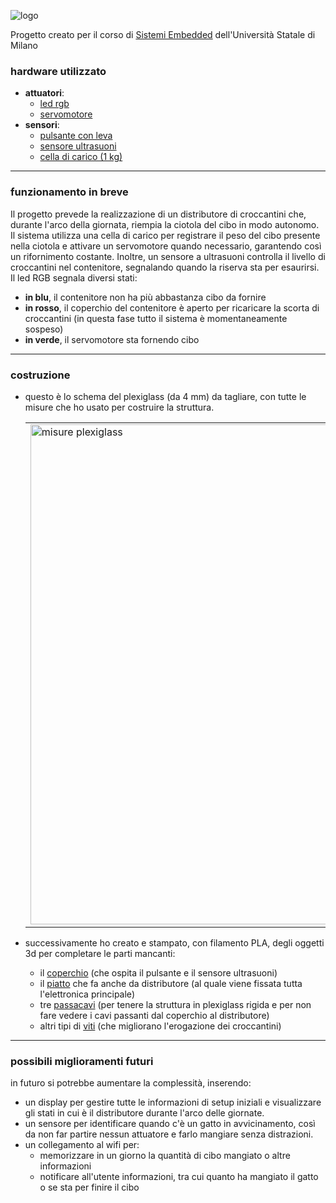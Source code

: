 

![logo](https://github.com/RestucciaMichele/FelineFoodHub/assets/72453178/097acf7a-c695-4cca-8fe9-1894ff191e88)

Progetto creato per il corso di [Sistemi Embedded](https://gitlab.di.unimi.it/sistemiembedded) dell'Università Statale di Milano

### hardware utilizzato
  - **attuatori**:
    - [led rgb](https://www.amazon.it/Youmile-emissione-Tri-Color-trasparenti-potrebbero/dp/B0897L6TZ8)
    - [servomotore](https://www.amazon.it/Aihasd-28YBJ-48-4-Phase-Stepper-Arduino/dp/B00U744GJU)
  - **sensori**:
    - [pulsante con leva](https://www.amazon.it/GOLRISEN-Interruttore-Finecorsa-Attuatore-Momentaneo/dp/B07F9QKTQQ)
    - [sensore ultrasuoni](https://www.amazon.it/CML-Modulo-Ultrasuoni-Distanza-Trasduttore-Misurazione/dp/B00JB1C142)
    - [cella di carico (1 kg)](https://www.amazon.it/elettronica-portatile-sensore-HX711-pesatura-Raspberry/dp/B076PYX5DW)
_______________________________
### funzionamento in breve
Il progetto prevede la realizzazione di un distributore di croccantini che, durante l'arco della giornata, riempia la ciotola del cibo in modo autonomo. Il sistema utilizza una cella di carico per registrare il peso del cibo presente nella ciotola e attivare un servomotore quando necessario, garantendo così un rifornimento costante. Inoltre, un sensore a ultrasuoni controlla il livello di croccantini nel contenitore, segnalando quando la riserva sta per esaurirsi.  
Il led RGB segnala diversi stati:
  - **in blu**, il contenitore non ha più abbastanza cibo da fornire
  - **in rosso**, il coperchio del contenitore è aperto per ricaricare la scorta di croccantini (in questa fase tutto il sistema è momentaneamente sospeso)
  - **in verde**, il servomotore sta fornendo cibo
_______________________________
### costruzione
- questo è lo schema del plexiglass (da 4 mm) da tagliare, con tutte le misure che ho usato per costruire la struttura.
  <table>
  <tr>
    <td>
      <img src="https://github.com/RestucciaMichele/FelineFoodHub/assets/72453178/c57f1120-a306-4538-b359-df634e556f45" alt="misure plexiglass" width="800"/>
    </td>
    <td style="padding-left: 20px;">
      N.B. le proporzioni nell'immagine non sono quellle reali. Serve solo per avere le indicazioni sulle misure    </td>
    </tr>
  </table>

- successivamente ho creato e stampato, con filamento PLA, degli oggetti 3d per completare le parti mancanti:  
  - il [coperchio](https://github.com/RestucciaMichele/FelineFoodHub/blob/main/readmeFile/coperchio.stl) (che ospita il pulsante e il sensore ultrasuoni)
  - il [piatto](https://github.com/RestucciaMichele/FelineFoodHub/blob/main/readmeFile/distributore.stl) che fa anche da distributore (al quale viene fissata tutta l'elettronica principale)
  - tre [passacavi](https://github.com/RestucciaMichele/FelineFoodHub/blob/main/readmeFile/passacavi.stl) (per tenere la struttura in plexiglass rigida e per non fare vedere i cavi passanti dal coperchio al distributore)
  - altri tipi di [viti](https://github.com/RestucciaMichele/FelineFoodHub/blob/main/readmeFile/VITI.stl) (che migliorano l'erogazione dei croccantini)

________________________
### possibili miglioramenti futuri
in futuro si potrebbe aumentare la complessità, inserendo:
- un display per gestire tutte le informazioni di setup iniziali e visualizzare gli stati in cui è il distributore durante l'arco delle giornate.
- un sensore per identificare quando c'è un gatto in avvicinamento, così da non far partire nessun attuatore e farlo mangiare senza distrazioni.
- un collegamento al wifi per:
  - memorizzare in un giorno la quantità di cibo mangiato o altre informazioni
  - notificare all'utente informazioni, tra cui quanto ha mangiato il gatto o se sta per finire il cibo
